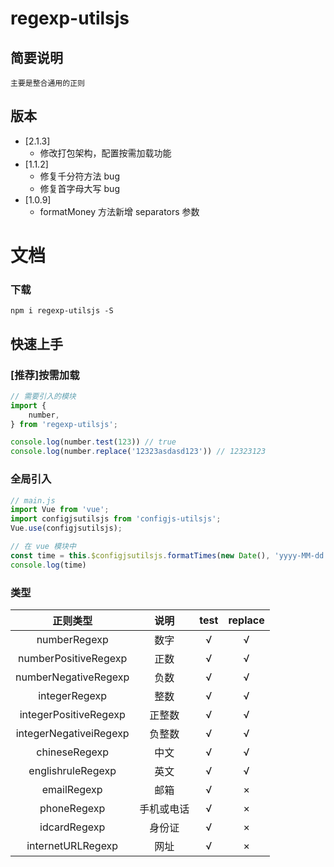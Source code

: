 # regexp-utilsjs

## 简要说明
```
主要是整合通用的正则
```

## 版本
*  [2.1.3]
	+ 修改打包架构，配置按需加载功能
*  [1.1.2]
	+ 修复千分符方法 bug
	+ 修复首字母大写 bug
*  [1.0.9]
	+ formatMoney 方法新增 separators 参数
 
# 文档

### 下载
```
npm i regexp-utilsjs -S
```

## 快速上手
### [推荐]按需加载
```js
// 需要引入的模块
import {
	number,
} from 'regexp-utilsjs';

console.log(number.test(123)) // true
console.log(number.replace('12323asdasd123')) // 12323123
```
 
### 全局引入
```js
// main.js
import Vue from 'vue';
import configjsutilsjs from 'configjs-utilsjs';
Vue.use(configjsutilsjs);

// 在 vue 模块中
const time = this.$configjsutilsjs.formatTimes(new Date(), 'yyyy-MM-dd');
console.log(time)
```

### 类型
正则类型 | 说明 | test | replace
:-: | :-: | :-: | :-:
numberRegexp | 数字 | √ | √
numberPositiveRegexp | 正数 | √ | √
numberNegativeRegexp | 负数 | √ | √
integerRegexp | 整数 | √ | √
integerPositiveRegexp | 正整数 | √ | √
integerNegativeiRegexp | 负整数 | √ | √
chineseRegexp | 中文 | √ | √
englishruleRegexp | 英文 | √ | √
emailRegexp | 邮箱 | √ | ×
phoneRegexp | 手机或电话 | √ | ×
idcardRegexp | 身份证 | √ | ×
internetURLRegexp | 网址 | √ | ×